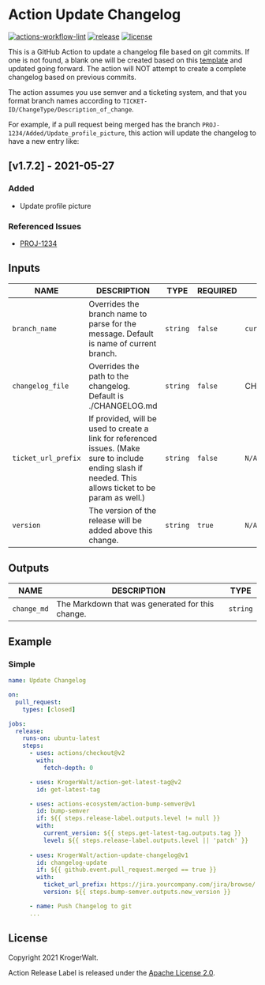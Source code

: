 # Action Update Changelog

[![actions-workflow-lint][actions-workflow-lint-badge]][actions-workflow-lint]
[![release][release-badge]][release]
[![license][license-badge]][license]


This is a GitHub Action to update a changelog file based on git commits. If one is not found, a blank one will be
created based on this [template](https://keepachangelog.com/en/1.0.0/) and updated going forward. 
The action will NOT attempt to create a complete changelog based on previous commits.

The action assumes you use semver and a ticketing system, and that you format branch names according to 
`TICKET-ID/ChangeType/Description_of_change`.

For example, if a pull request being merged has the branch `PROJ-1234/Added/Update_profile_picture`, this action
will update the changelog to have a new entry like:

## [v1.7.2] - 2021-05-27
### Added
- Update profile picture

### Referenced Issues
- [PROJ-1234](https://jira.yourcompany.com/jira/browse/PROJ-1234)


## Inputs

|         NAME        |                                                                         DESCRIPTION                                                                      |   TYPE   | REQUIRED |     DEFAULT      |
| ------------------- | -------------------------------------------------------------------------------------------------------------------------------------------------------- | -------- | -------- | ---------------- |
| `branch_name`       | Overrides the branch name to parse for the message. Default is name of current branch.                                                                   | `string` | `false`  | `current branch` |
| `changelog_file`    | Overrides the path to the changelog. Default is ./CHANGELOG.md                                                                                           | `string` | `false`  | CHANGELOG.md     |
| `ticket_url_prefix` | If provided, will be used to create a link for referenced issues. (Make sure to include ending slash if needed. This allows ticket to be param as well.) | `string` | `false`  | `N/A`            |
| `version`           | The version of the release will be added above this change.                                                                                              | `string` | `true`   | `N/A`            |


## Outputs

|    NAME     |                  DESCRIPTION                     |   TYPE   |
|-------------|--------------------------------------------------|----------|
| `change_md` | The Markdown that was generated for this change. | `string` |

## Example

### Simple

```yaml
name: Update Changelog

on:
  pull_request:
    types: [closed]

jobs:
  release:
    runs-on: ubuntu-latest
    steps:
      - uses: actions/checkout@v2
        with: 
          fetch-depth: 0

      - uses: KrogerWalt/action-get-latest-tag@v2
        id: get-latest-tag

      - uses: actions-ecosystem/action-bump-semver@v1
        id: bump-semver
        if: ${{ steps.release-label.outputs.level != null }}
        with:
          current_version: ${{ steps.get-latest-tag.outputs.tag }}
          level: ${{ steps.release-label.outputs.level || 'patch' }}
        
      - uses: KrogerWalt/action-update-changelog@v1
        id: changelog-update
        if: ${{ github.event.pull_request.merged == true }}
        with:
          ticket_url_prefix: https://jira.yourcompany.com/jira/browse/
          version: ${{ steps.bump-semver.outputs.new_version }}

      - name: Push Changelog to git
      ...
```

## License

Copyright 2021 KrogerWalt.

Action Release Label is released under the [Apache License 2.0](./LICENSE).

<!-- badge links -->

[actions-workflow-lint]: https://github.com/KrogerWalt/action-update-changelog/actions?query=workflow%3ALint
[actions-workflow-lint-badge]: https://img.shields.io/github/workflow/status/KrogerWalt/action-update-changelog/Lint?label=Lint&style=for-the-badge&logo=github

[release]: https://github.com/KrogerWalt/action-update-changelog/releases
[release-badge]: https://img.shields.io/github/v/release/KrogerWalt/action-update-changelog?style=for-the-badge&logo=github

[license]: LICENSE
[license-badge]: https://img.shields.io/github/license/KrogerWalt/action-update-changelog?style=for-the-badge
